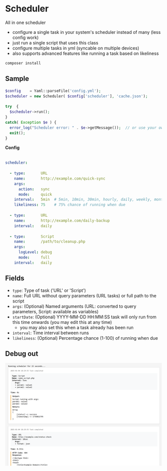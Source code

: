 # Scheduler

All in one scheduler

- configure a single task in your system's scheduler instead of many (less config work)
- just run a single script that uses this class
- configure multiple tasks in yml (syncable on multiple devices)
- also supports advanced features like running a task based on likeliness

```bash
composer install
```

## Sample

```php
$config    = Yaml::parseFile('config.yml');
$scheduler = new Scheduler( $config['scheduler'], 'cache.json');

try  {
  $scheduler->run();
}
catch( Exception $e ) {
  error_log("Scheduler error: " . $e->getMessage());  // or use your own logging
  exit();
}
```

**Config**

```yaml

scheduler:

  - type:       URL
    name:       http://example.com/quick-sync
    args:       
      action:   sync
      mode:     quick
    interval:   5min  # 5min, 10min, 30min, hourly, daily, weekly, monthly (5sec, 10sec used for debugging)
    likeliness: 75    # 75% chance of running when due

  - type:       URL
    name:       http://example.com/daily-backup
    interval:   daily

  - type:       Script
    name:       /path/to/cleanup.php
    args:     
      logLevel: debug
      mode:     full
    interval:   daily
```

## Fields

- `type`:       Type of task ('URL' or 'Script')
- `name`:       Full URL without query parameters (URL tasks) or full path to the script
- `args`:       (Optional) Named arguments (URL: converted to query parameters, Script: available as variables)
- `startDate`:  (Optional) YYYY-MM-DD HH:MM:SS task will only run from this time onwards (you may edit this at any time)
  - you may also set this when a task already has been run
- `interval`:   Time interval between runs
- `likeliness`: (Optional) Percentage chance (1-100) of running when due


## Debug out

![alt text](misc/img.png)

